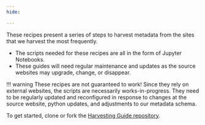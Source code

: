 ```yaml
---
hide:

---
```


These recipes present a series of steps to harvest metadata from the sites that we harvest the most frequently.

* The scripts needed for these recipes are all in the form of Jupyter Notebooks.
* These guides will need regular maintenance and updates as the source websites may upgrade, change, or disappear.

!!! warning
	These recipes are not guaranteed to work! Since they rely on external websites, the scripts are necessarily works-in-progress. They need to be regularly updated and reconfigured in response to changes at the source website, python updates, and adjustments to our metadata schema.


To get started, clone or fork the [Harvesting Guide repository](https://github.com/geobtaa/harvesting-guide).